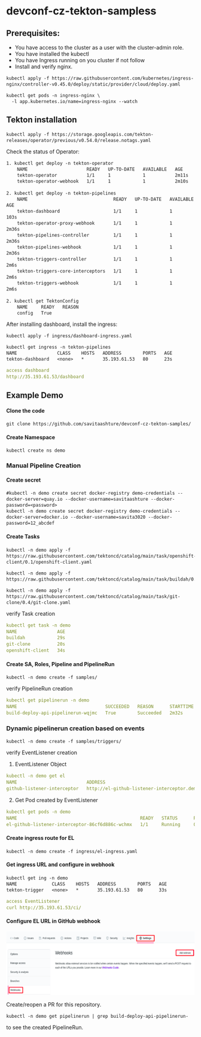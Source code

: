 # devconf-cz-tekton-sampless

## Prerequisites:
* You have access to the cluster as a user with the cluster-admin role.
* You have installed the kubectl
* You have Ingress running on you cluster if not follow
* Install and verify nginx.
```text
kubectl apply -f https://raw.githubusercontent.com/kubernetes/ingress-nginx/controller-v0.45.0/deploy/static/provider/cloud/deploy.yaml
```
```text
kubectl get pods -n ingress-nginx \
  -l app.kubernetes.io/name=ingress-nginx --watch
```

## Tekton installation
```text
kubectl apply -f https://storage.googleapis.com/tekton-releases/operator/previous/v0.54.0/release.notags.yaml
```
Check the status of Operator:
```text
1. kubectl get deploy -n tekton-operator
    NAME                      READY   UP-TO-DATE   AVAILABLE   AGE
    tekton-operator           1/1     1            1           2m11s
    tekton-operator-webhook   1/1     1            1           2m10s

2. kubectl get deploy -n tekton-pipelines
    NAME                                READY   UP-TO-DATE   AVAILABLE   AGE
    tekton-dashboard                    1/1     1            1           103s
    tekton-operator-proxy-webhook       1/1     1            1           2m36s
    tekton-pipelines-controller         1/1     1            1           2m36s
    tekton-pipelines-webhook            1/1     1            1           2m36s
    tekton-triggers-controller          1/1     1            1           2m6s
    tekton-triggers-core-interceptors   1/1     1            1           2m6s
    tekton-triggers-webhook             1/1     1            1           2m6s

2. kubectl get TektonConfig
    NAME     READY   REASON
    config   True   
```

After installing dashboard, install the ingress:
```text
kubectl apply -f ingress/dashboard-ingress.yaml
```
```text
kubectl get ingress -n tekton-pipelines
NAME               CLASS    HOSTS   ADDRESS        PORTS   AGE
tekton-dashboard   <none>   *       35.193.61.53   80      23s
```
```yaml
access dashboard
http://35.193.61.53/dashboard
```

## Example Demo
#### Clone the code
```text
git clone https://github.com/savitaashture/devconf-cz-tekton-samples/
```
#### Create Namespace
```text
kubectl create ns demo
```

### Manual Pipeline Creation
#### Create secret
```text
#kubectl -n demo create secret docker-registry demo-credentials --docker-server=quay.io --docker-username=savitaashture --docker-password=<password>
kubectl -n demo create secret docker-registry demo-credentials --docker-server=docker.io --docker-username=savita3020 --docker-password=12_abcdef
```

#### Create Tasks
```text
kubectl -n demo apply -f https://raw.githubusercontent.com/tektoncd/catalog/main/task/openshift-client/0.1/openshift-client.yaml
```
```text
kubectl -n demo apply -f https://raw.githubusercontent.com/tektoncd/catalog/main/task/buildah/0.2/buildah.yaml
```
```text
kubectl -n demo apply -f https://raw.githubusercontent.com/tektoncd/catalog/main/task/git-clone/0.4/git-clone.yaml
```

verify Task creation
```yaml
kubectl get task -n demo
NAME               AGE
buildah            29s
git-clone          20s
openshift-client   34s
```

#### Create SA, Roles, Pipeline and PipelineRun
```text
kubectl -n demo create -f samples/
```
verify PipelineRun creation
```yaml
kubectl get pipelinerun -n demo
NAME                                 SUCCEEDED   REASON      STARTTIME   COMPLETIONTIME
build-deploy-api-pipelinerun-wqjmc   True        Succeeded   2m32s       57s
```

### Dynamic pipelinerun creation based on events

```text
kubectl -n demo create -f samples/triggers/
```
verify EventListener creation
1. EventListener Object
```yaml
kubectl -n demo get el
NAME                          ADDRESS                                                             AVAILABLE   REASON                     READY   REASON
github-listener-interceptor   http://el-github-listener-interceptor.demo.svc.cluster.local:8080   True        MinimumReplicasAvailable   True
```
2. Get Pod created by EventListener
```yaml
kubectl get pods -n demo
NAME                                              READY   STATUS      RESTARTS   AGE
el-github-listener-interceptor-86cf6d886c-wchmx   1/1     Running     0          5m9s
``` 

#### Create ingress route for EL
```text
kubectl -n demo create -f ingress/el-ingress.yaml
```

#### Get ingress URL and configure in webhook
```text
kubectl get ing -n demo
NAME             CLASS    HOSTS   ADDRESS        PORTS   AGE
tekton-trigger   <none>   *       35.193.61.53   80      33s
```
```yaml
access EventListener
curl http://35.193.61.53/ci/
```

#### Configure EL URL in GitHub webhook
![Webhook Configuration](https://github.com/savitaashture/devconf-cz-tekton-samples/blob/main/image/webhook.png)

Create/reopen a PR for this repository.

```text
kubectl -n demo get pipelinerun | grep build-deploy-api-pipelinerun-
```
to see the created PipelineRun.
